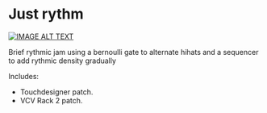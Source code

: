 # Just rythm
[![IMAGE ALT TEXT](http://img.youtube.com/vi/PhQHorG13lU/0.jpg)](https://youtu.be/PhQHorG13lU "Watch video")


Brief rythmic jam using a bernoulli gate to alternate hihats and a sequencer to add rythmic density gradually

Includes: 
- Touchdesigner patch.
- VCV Rack 2 patch. 


